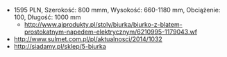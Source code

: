 - 1595 PLN, Szerokość: 800 mmm, Wysokość:	660-1180 mm, Obciążenie: 100, Długość: 1000 mm
  -  http://www.ajprodukty.pl/stoly/biurka/biurko-z-blatem-prostokatnym-napedem-elektrycznym/6210995-1179043.wf
- http://www.sulmet.com.pl/pl/aktualnosci/2014/1032
- http://siadamy.pl/sklep/5-biurka
